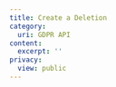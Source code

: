 ```yaml
---
title: Create a Deletion
category:
  uri: GDPR API
content:
  excerpt: ''
privacy:
  view: public
---
```


